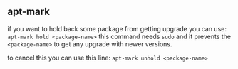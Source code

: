 ## apt-mark
if you want to hold back some package from getting upgrade you can use:
`apt-mark hold <package-name>`
this command needs `sudo` and it prevents the `<package-name>` to get any upgrade with newer versions. 

to cancel this you can use this line:
`apt-mark unhold <package-name>`